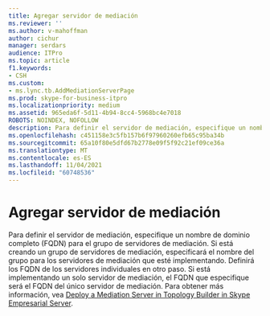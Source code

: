 ```yaml
---
title: Agregar servidor de mediación
ms.reviewer: ''
ms.author: v-mahoffman
author: cichur
manager: serdars
audience: ITPro
ms.topic: article
f1.keywords:
- CSH
ms.custom:
- ms.lync.tb.AddMediationServerPage
ms.prod: skype-for-business-itpro
ms.localizationpriority: medium
ms.assetid: 965eda6f-5d11-4b94-8cc4-5968bc4e7018
ROBOTS: NOINDEX, NOFOLLOW
description: Para definir el servidor de mediación, especifique un nombre de dominio completo (FQDN) para el grupo de servidores de mediación. Si está creando un grupo de servidores de mediación, especificará el nombre del grupo para los servidores de mediación que esté implementando. Definirá los FQDN de los servidores individuales en otro paso. Si está implementando un solo servidor de mediación, el FQDN que especifique será el FQDN del único servidor de mediación. Para obtener más información, vea Deploy a Mediation Server in Topology Builder in Skype Empresarial Server.
ms.openlocfilehash: c451158e3c5fb157b6f97960260efb65c95ba34b
ms.sourcegitcommit: 65a10f80e5dfd67b2778e09f5f92c21ef09ce36a
ms.translationtype: MT
ms.contentlocale: es-ES
ms.lasthandoff: 11/04/2021
ms.locfileid: "60748536"
---
```

# <a name="add-mediation-server"></a>Agregar servidor de mediación
 
Para definir el servidor de mediación, especifique un nombre de dominio completo (FQDN) para el grupo de servidores de mediación. Si está creando un grupo de servidores de mediación, especificará el nombre del grupo para los servidores de mediación que esté implementando. Definirá los FQDN de los servidores individuales en otro paso. Si está implementando un solo servidor de mediación, el FQDN que especifique será el FQDN del único servidor de mediación. Para obtener más información, vea [Deploy a Mediation Server in Topology Builder in Skype Empresarial Server](../../../deploy/deploy-enterprise-voice/deploy-a-mediation-server.md).
  

